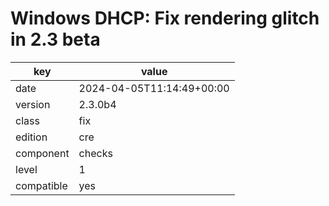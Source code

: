 [//]: # (werk v2)
# Windows DHCP: Fix rendering glitch in 2.3 beta

key        | value
---------- | ---
date       | 2024-04-05T11:14:49+00:00
version    | 2.3.0b4
class      | fix
edition    | cre
component  | checks
level      | 1
compatible | yes


